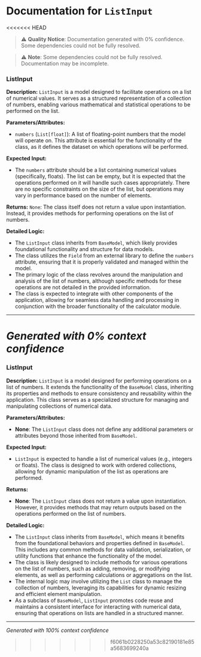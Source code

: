 # Documentation for `ListInput`

<<<<<<< HEAD
> ⚠️ **Quality Notice**: Documentation generated with 0% confidence. Some dependencies could not be fully resolved.


> ⚠️ **Note**: Some dependencies could not be fully resolved. Documentation may be incomplete.
### ListInput

**Description:**
`ListInput` is a model designed to facilitate operations on a list of numerical values. It serves as a structured representation of a collection of numbers, enabling various mathematical and statistical operations to be performed on the list.

**Parameters/Attributes:**
- `numbers` (`List[float]`): A list of floating-point numbers that the model will operate on. This attribute is essential for the functionality of the class, as it defines the dataset on which operations will be performed.

**Expected Input:**
- The `numbers` attribute should be a list containing numerical values (specifically, floats). The list can be empty, but it is expected that the operations performed on it will handle such cases appropriately. There are no specific constraints on the size of the list, but operations may vary in performance based on the number of elements.

**Returns:**
`None`: The class itself does not return a value upon instantiation. Instead, it provides methods for performing operations on the list of numbers.

**Detailed Logic:**
- The `ListInput` class inherits from `BaseModel`, which likely provides foundational functionality and structure for data models.
- The class utilizes the `Field` from an external library to define the `numbers` attribute, ensuring that it is properly validated and managed within the model.
- The primary logic of the class revolves around the manipulation and analysis of the list of numbers, although specific methods for these operations are not detailed in the provided information.
- The class is expected to integrate with other components of the application, allowing for seamless data handling and processing in conjunction with the broader functionality of the calculator module.

---
*Generated with 0% context confidence*
=======
### ListInput

**Description:**
`ListInput` is a model designed for performing operations on a list of numbers. It extends the functionality of the `BaseModel` class, inheriting its properties and methods to ensure consistency and reusability within the application. This class serves as a specialized structure for managing and manipulating collections of numerical data.

**Parameters/Attributes:**
- **None**: The `ListInput` class does not define any additional parameters or attributes beyond those inherited from `BaseModel`.

**Expected Input:**
- `ListInput` is expected to handle a list of numerical values (e.g., integers or floats). The class is designed to work with ordered collections, allowing for dynamic manipulation of the list as operations are performed.

**Returns:**
- **None**: The `ListInput` class does not return a value upon instantiation. However, it provides methods that may return outputs based on the operations performed on the list of numbers.

**Detailed Logic:**
- The `ListInput` class inherits from `BaseModel`, which means it benefits from the foundational behaviors and properties defined in `BaseModel`. This includes any common methods for data validation, serialization, or utility functions that enhance the functionality of the model.
- The class is likely designed to include methods for various operations on the list of numbers, such as adding, removing, or modifying elements, as well as performing calculations or aggregations on the list.
- The internal logic may involve utilizing the `List` class to manage the collection of numbers, leveraging its capabilities for dynamic resizing and efficient element manipulation.
- As a subclass of `BaseModel`, `ListInput` promotes code reuse and maintains a consistent interface for interacting with numerical data, ensuring that operations on lists are handled in a structured manner.

---
*Generated with 100% context confidence*
>>>>>>> f6061b0228250a53c82190181e85a5683699240a
